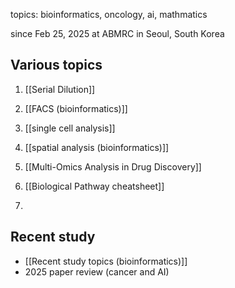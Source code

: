 topics: bioinformatics, oncology, ai, mathmatics

since Feb 25, 2025
at ABMRC in Seoul, South Korea


## Various topics
1. [[Serial Dilution]]
2. [[FACS (bioinformatics)]]
3. [[single cell analysis]]
4. [[spatial analysis (bioinformatics)]]
5. [[Multi-Omics Analysis in Drug Discovery]]
6. [[Biological Pathway cheatsheet]]

7. 

## Recent study
- [[Recent study topics (bioinformatics)]]
- 2025 paper review (cancer and AI)


